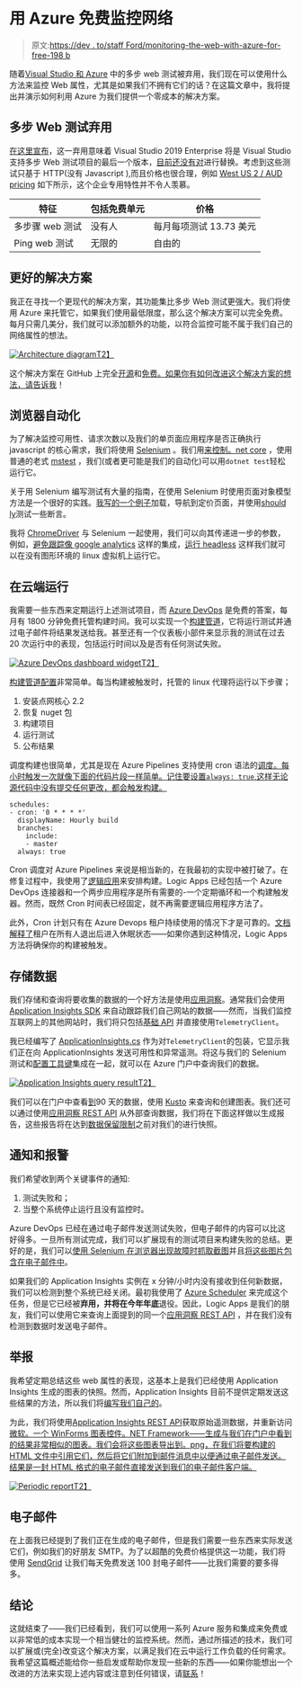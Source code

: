 # 用 Azure 免费监控网络

> 原文:[https://dev . to/staff Ford/monitoring-the-web-with-azure-for-free-198 b](https://dev.to/staff0rd/monitoring-the-web-with-azure-for-free-198b)

随着[Visual Studio 和 Azure](https://devblogs.microsoft.com/devops/cloud-based-load-testing-service-eol/) 中的多步 web 测试被弃用，我们现在可以使用什么方法来监控 Web 属性，尤其是如果我们不拥有它们的话？在这篇文章中，我将提出并演示如何利用 Azure 为我们提供一个零成本的解决方案。

## [](#multistep-web-test-deprecation)多步 Web 测试弃用

[在这里宣布](https://devblogs.microsoft.com/devops/cloud-based-load-testing-service-eol/)，这一弃用意味着 Visual Studio 2019 Enterprise 将是 Visual Studio 支持多步 Web 测试项目的最后一个版本，[目前还没有对](https://github.com/MicrosoftDocs/azure-docs/issues/26050#issuecomment-468814101)进行替换。考虑到这些测试只基于 HTTP(没有 Javascript ),而且价格也很合理，例如 [West US 2 / AUD pricing](https://azure.microsoft.com/en-au/pricing/details/monitor/) 如下所示，这个企业专用特性并不令人羡慕。

| 特征 | 包括免费单元 | 价格 |
| --- | --- | --- |
| 多步骤 web 测试 | 没有人 | 每月每项测试 13.73 美元 |
| Ping web 测试 | 无限的 | 自由的 |

## [](#a-better-solution)更好的解决方案

我正在寻找一个更现代的解决方案，其功能集比多步 Web 测试更强大。我们将使用 Azure 来托管它，如果我们使用最低限度，那么这个解决方案可以完全免费。每月只需几美分，我们就可以添加额外的功能，以符合监控可能不属于我们自己的网络属性的想法。

[![Architecture diagram](img/498e59814e52a493e10ad5ed8f1c0953.png)T2】](https://res.cloudinary.com/practicaldev/image/fetch/s--stJgJmFd--/c_limit%2Cf_auto%2Cfl_progressive%2Cq_auto%2Cw_880/http://staffordwilliams.com/assets/azure-for-free/Architecture.png%23center)

这个解决方案在 GitHub 上完全[开源](https://github.com/staff0rd/azure-web-monitor)和[免费。如果你有如何改进这个解决方案的想法，请](https://github.com/staff0rd/azure-web-monitor)[告诉我](https://github.com/staff0rd/azure-web-monitor/issues)！

## [](#browser-automation)浏览器自动化

为了解决监控可用性、请求次数以及我们的单页面应用程序是否正确执行 javascript 的核心需求，我们将使用 [Selenium](https://www.seleniumhq.org/) 。我们用[来控制。net core](https://dotnet.microsoft.com/download/dotnet-core) ，使用普通的老式 [mstest](https://docs.microsoft.com/en-us/dotnet/core/tools/dotnet-test) ，我们(或者更可能是我们的自动化)可以用`dotnet test`轻松运行它。

关于用 Selenium 编写测试有大量的指南，在使用 Selenium 时使用页面对象模型方法是一个很好的实践。[我写的一个例子](https://github.com/staff0rd/azure-web-monitor/blob/master/src/AzureWebMonitor.Test/AzureDotCom_AzureSignalR.cs)加载，导航到定价页面，并使用[should ly](https://github.com/shouldly/shouldly)测试一些断言。

我将 [ChromeDriver](https://chromedriver.chromium.org/) 与 Selenium 一起使用，我们可以向其传递进一步的参数，例如，[避免跟踪像 google analytics](https://github.com/staff0rd/azure-web-monitor/blob/master/src/AzureWebMonitor.Test/WebDriverHelper.cs#L17-L18) 这样的集成，[运行 headless](https://github.com/staff0rd/azure-web-monitor/blob/master/src/AzureWebMonitor.Test/WebDriverHelper.cs#L19) 这样我们就可以在没有图形环境的 linux 虚拟机上运行它。

## [](#running-it-in-the-cloud)在云端运行

我需要一些东西来定期运行上述测试项目，而 [Azure DevOps](https://dev.azure.com) 是免费的答案，每月有 1800 分钟免费托管构建时间。我可以实现一个[构建管道](https://azure.microsoft.com/en-au/services/devops/pipelines/)，它将运行测试并通过电子邮件将结果发送给我。甚至还有一个仪表板小部件来显示我的测试在过去 20 次运行中的表现，包括运行时间以及是否有任何测试失败。

[![Azure DevOps dashboard widget](img/0a7338ee88ed11409c9a5751a6527f37.png)T2】](https://res.cloudinary.com/practicaldev/image/fetch/s--9k0tz74T--/c_limit%2Cf_auto%2Cfl_progressive%2Cq_auto%2Cw_880/http://staffordwilliams.com/assets/azure-for-free/dashboard.PNG%23center)

[构建管道配置](https://github.com/staff0rd/azure-web-monitor/blob/master/azure-pipelines.yml)非常简单。每当构建被触发时，托管的 linux 代理将运行以下步骤；

1.  安装点网核心 2.2
2.  恢复 nuget 包
3.  构建项目
4.  运行测试
5.  公布结果

调度构建也很简单，尤其是现在 Azure Pipelines 支持使用 cron 语法的[调度。每小时触发一次就像下面的代码片段一样简单。记住要设置`always: true`,这样无论源代码中没有提交任何更改，都会触发构建。](https://docs.microsoft.com/en-us/azure/devops/pipelines/build/triggers?view=azure-devops&tabs=yaml#scheduled-triggers) 

```
schedules:
- cron: '0 * * * *'
  displayName: Hourly build
  branches:
    include:
    - master
  always: true 
```

Cron 调度对 Azure Pipelines 来说是相当新的，在我最初的实现中被打破了。在修复过程中，我使用了[逻辑应用](https://azure.microsoft.com/en-au/services/logic-apps/)来安排构建。Logic Apps 已经包括一个 Azure DevOps 连接器和一个两步应用程序是所有需要的-一个定期循环和一个构建触发器。然而，既然 Cron 时间表已经固定，就不再需要逻辑应用程序方法了。

此外，Cron 计划只有在 Azure Devops 租户持续使用的情况下才是可靠的。[文档解释了](https://docs.microsoft.com/en-us/azure/devops/pipelines/build/triggers?view=azure-devops&tabs=yaml#my-build-didnt-run-what-happened)租户在所有人退出后进入休眠状态——如果你遇到这种情况，Logic Apps 方法将确保你的构建被触发。

## [](#storing-the-data)存储数据

我们存储和查询将要收集的数据的一个好方法是使用[应用洞察](https://docs.microsoft.com/en-us/azure/azure-monitor/app/app-insights-overview)。通常我们会使用 [Application Insights SDK](https://docs.microsoft.com/en-us/azure/azure-monitor/app/asp-net-core) 来自动跟踪我们自己网站的数据——然而，当我们监控互联网上的其他网站时，我们将只包括[基础 API](https://www.nuget.org/packages/Microsoft.ApplicationInsights/) 并直接使用`TelemetryClient`。

我已经编写了 [ApplicationInsights.cs](https://github.com/staff0rd/azure-web-monitor/blob/master/src/AzureWebMonitor.Test/ApplicationInsights.cs) 作为对`TelemetryClient`的包装，它显示我们正在向 ApplicationInsights 发送可用性和异常遥测。将这与我们的 Selenium 测试和[配置工具键](https://github.com/staff0rd/azure-web-monitor/blob/master/src/AzureWebMonitor.Test/appsettings.json)集成在一起，就可以在 Azure 门户中查询我们的数据。

[![Application Insights query result](img/f831385bf47bad480853fb38f2536c6c.png)T2】](https://res.cloudinary.com/practicaldev/image/fetch/s--3FkIggTN--/c_limit%2Cf_auto%2Cfl_progressive%2Cq_auto%2Cw_880/http://staffordwilliams.com/assets/azure-for-free/appinsights.PNG%23center)

我们可以在门户中查看[到](https://docs.microsoft.com/en-us/azure/azure-monitor/app/pricing#limits-summary)90 天的数据，使用 [Kusto](https://docs.microsoft.com/en-us/azure/kusto/query/) 来查询和创建图表。我们还可以通过使用[应用洞察 REST API](https://dev.applicationinsights.io) 从外部查询数据，我们将在下面这样做以生成报告，这些报告将在达到[数据保留限制](https://docs.microsoft.com/en-us/azure/azure-monitor/app/pricing#limits-summary)之前对我们的进行快照。

## [](#notifications-and-alarms)通知和报警

我们希望收到两个关键事件的通知:

1.  测试失败和；
2.  当整个系统停止运行且没有监控时。

Azure DevOps 已经在通过电子邮件发送测试失败，但电子邮件的内容可以比这好得多。一旦所有测试完成，我们可以扩展现有的测试项目来构建失败的总结。更好的是，我们可以[使用 Selenium 在浏览器出现故障时抓取截图](https://github.com/staff0rd/azure-web-monitor/blob/master/src/AzureWebMonitor.Test/WebDriverHelper.cs#L39-L45)并且[将这些图片包含在电子邮件中](https://github.com/staff0rd/azure-web-monitor/blob/master/src/AzureWebMonitor.Test/ResultsEmailer.cs)。

如果我们的 Application Insights 实例在 x 分钟/小时内没有接收到任何新数据，我们可以检测到整个系统已经关闭。最初我使用了 [Azure Scheduler](https://azure.microsoft.com/en-au/services/scheduler/) 来完成这个任务，但是它已经被**弃用，并将在今年年底**退役。因此，Logic Apps 是我们的朋友，我们可以使用它来查询上面提到的同一个[应用洞察 REST API](https://dev.applicationinsights.io) ，并在我们没有检测到数据时发送电子邮件。

## [](#reporting)举报

我希望定期总结这些 web 属性的表现，这基本上是我们已经使用 Application Insights 生成的图表的快照。然而，Application Insights 目前不提供定期发送这些结果的方法，所以我们将[编写我们自己的](https://github.com/staff0rd/azure-web-monitor/tree/master/src/AzureWebMonitor.Report)。

为此，我们将使用[Application Insights REST API](https://dev.applicationinsights.io)获取原始遥测数据，并重新访问[微软。一个 WinForms 图表控件。NET Framework——生成与我们在门户中看到的结果非常相似的图表。我们会将这些图表导出到。png，在我们将要构建的 HTML 文件中引用它们，然后将它们附加到邮件消息中以便通过电子邮件发送。结果是一封 HTML 格式的电子邮件直接发送到我们的电子邮件客户端。](https://www.nuget.org/packages/Microsoft.Chart.Controls/)

[![Periodic report](img/d5fd303bfd088f9bd220aff119ccae1a.png)T2】](https://res.cloudinary.com/practicaldev/image/fetch/s--sDMdOjlD--/c_limit%2Cf_auto%2Cfl_progressive%2Cq_auto%2Cw_880/http://staffordwilliams.com/assets/azure-for-free/report.png%23center)

## [](#emailing)电子邮件

在上面我已经提到了我们正在生成的电子邮件，但是我们需要一些东西来实际发送它们，例如我们的好朋友 SMTP。为了以超酷的免费价格提供这一功能，我们将使用 [SendGrid](https://sendgrid.com/) 让我们每天免费发送 100 封电子邮件——比我们需要的要多得多。

## [](#conclusion)结论

这就结束了——我们已经看到，我们可以使用一系列 Azure 服务和集成来免费或以非常低的成本实现一个相当健壮的监控系统。然而，通过所描述的技术，我们可以扩展或(完全)改变这个解决方案，以满足我们在云中运行工作负载的任何需求。我希望这篇概述能给你一些启发或帮助你发现一些新的东西——如果你能想出一个改进的方法来实现上述内容或注意到任何错误，请[联系](https://twitter.com/staff0rd)！